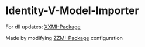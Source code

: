 # Identity-V-Model-Importer

For dll updates: [XXMI-Package](https://github.com/SpectrumQT/XXMI-Libs-Package/releases)

Made by modifying [ZZMI-Package](https://github.com/leotorrez/ZZMI-Package) configuration
